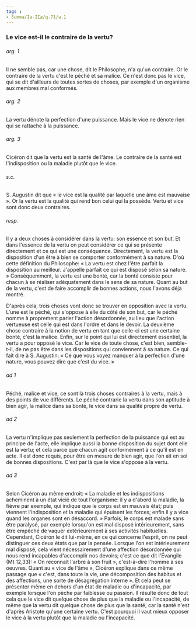 ```yaml
---
tags : 
- Summa/Ia-IIæ/q.71/a.1
---
```


### Le vice est-il le contraire de la vertu?

###### arg. 1
Il ne semble pas, car une chose, dit le Philosophe, n'a qu'un contraire. Or le contraire de la vertu c'est le péché et sa malice. Ce n'est donc pas le vice, qui se dit d'ailleurs de toutes sortes de choses, par exemple d'un organisme aux membres mal conformés. 

###### arg. 2
La vertu dénote la perfection d'une puissance. Mais le vice ne dénote rien qui se rattache à la puissance. 

###### arg. 3
Cicéron dit que la vertu est la santé de l'âme. Le contraire de la santé est l'indisposition ou la maladie plutôt que le vice. 

###### s.c.
S. Augustin dit que « le vice est la qualité par laquelle une âme est mauvaise ». Or la vertu est la qualité qui rend bon celui qui la possède. Vertu et vice sont donc deux contraires. 

###### resp.
Il y a deux choses à considérer dans la vertu: son essence et son but. Et dans l'essence de la vertu on peut considérer ce qui se présente directement et ce qui est une conséquence. Directement, la vertu est la disposition d'un être à bien se comporter conformément à sa nature. D'où cette définition du Philosophe: « La vertu est chez l'être parfait la disposition au meilleur. J'appelle parfait ce qui est disposé selon sa nature. » Conséquemment, la vertu est une bonté, car la bonté consiste pour chacun à se réaliser adéquatement dans le sens de sa nature. Quant au but de la vertu, c'est de faire accomplir de bonnes actions, nous l'avons déjà montré. 

D'après cela, trois choses vont donc se trouver en opposition avec la vertu. L'une est le péché, qui s'oppose à elle du côté de son but, car le péché nomme à proprement parler l'action désordonnée, au lieu que l'action vertueuse est celle qui est dans l'ordre et dans le devoir. La deuxième chose contraire à la notion de vertu en tant que celle-ci est une certaine bonté, c'est la malice. Enfin, sur le point qui lui est directement essentiel, la vertu a pour opposé le vice. Car le vice de toute chose, c'est bien, semble-t-il, de ne pas être dans les dispositions qui conviennent à sa nature. Ce qui fait dire à S. Augustin: « Ce que vous voyez manquer à la perfection d'une nature, vous pouvez dire que c'est du vice. » 

###### ad 1
Péché, malice et vice, ce sont là trois choses contraires à la vertu, mais à des points de vue différents. Le péché contrarie la vertu dans son aptitude à bien agir, la malice dans sa bonté, le vice dans sa qualité propre de vertu. 

###### ad 2
La vertu n'implique pas seulement la perfection de la puissance qui est au principe de l'acte, elle implique aussi la bonne disposition du sujet dont elle est la vertu; et cela parce que chacun agit conformément à ce qu'il est en acte. Il est donc requis, pour être en mesure de bien agir, que l'on ait en soi de bonnes dispositions. C'est par là que le vice s'oppose à la vertu. 

###### ad 3
Selon Cicéron au même endroit: « La maladie et les indispositions acheminent à un état vicié de tout l'organisme: il y a d'abord la maladie, la fièvre par exemple, qui indique que le corps est en mauvais état; puis viennent l'indisposition et la maladie qui épuisent les forces; enfin il y a vice quand les organes sont en désaccord. » Parfois, le corps est malade sans être paralysé, par exemple lorsqu'on est mal disposé intérieurement, sans être empêché de vaquer extérieurement à ses activités habituelles. Cependant, Cicéron le dit lui-même, en ce qui concerne l'esprit, on ne peut distinguer ces deux états que par la pensée. Lorsque l'on est intérieurement mal disposé, cela vient nécessairement d'une affection désordonnée qui nous rend incapables d'accomplir nos devoirs; c'est ce que dit l'Évangile (Mt 12,33): « On reconnaît l'arbre à son fruit », c'est-à-dire l'homme à ses oeuvres. Quant au « vice de l'âme », Cicéron explique dans ce même passage que « c'est, dans toute la vie, une décomposition des habitus et des affections, une sorte de désagrégation interne ». Et cela peut se présenter même en dehors d'un état de maladie ou d'incapacité, par exemple lorsque l'on pèche par faiblesse ou passion. Il résulte donc de tout cela que le vice dit quelque chose de plus que la maladie ou l'incapacité, de même que la vertu dit quelque chose de plus que la santé; car la santé n'est d'après Aristote qu'une certaine vertu. C'est pourquoi il vaut mieux opposer le vice à la vertu plutôt que la maladie ou l'incapacité. 

